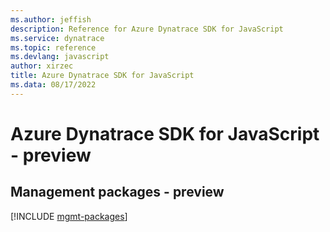```yaml
---
ms.author: jeffish
description: Reference for Azure Dynatrace SDK for JavaScript
ms.service: dynatrace
ms.topic: reference
ms.devlang: javascript
author: xirzec
title: Azure Dynatrace SDK for JavaScript
ms.data: 08/17/2022
---
```

# Azure Dynatrace SDK for JavaScript - preview

## Management packages - preview
[!INCLUDE [mgmt-packages](dynatrace-mgmt-index.md)]